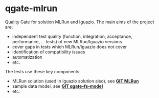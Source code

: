 # qgate-mlrun
Quality Gate for solution MLRun and Iguazio. The main aims of the project are:
- independent test quality (function, integration, acceptance, performance, ... tests) of new MLRun/Iguazio versions
- cover gaps in tests which MLRun/Iguazio does not cover
- identification of compatibility issues
- automatization
- etc.

The tests use these key components:
 - MLRun solution (used in Iguazio solution also), see **[GIT MLRun](https://github.com/mlrun/mlrun)**
 - sample data model, see **[GIT qgate-fs-model](https://github.com/george0st/qgate-fs-model)**
 - etc.
